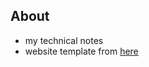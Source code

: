 ## About 

- my technical notes 
- website template from [here](https://github.com/antonostrovsky/tale)